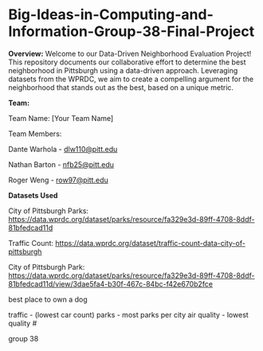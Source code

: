 # Big-Ideas-in-Computing-and-Information-Group-38-Final-Project

**Overview:**
Welcome to our Data-Driven Neighborhood Evaluation Project! This repository documents our collaborative effort to determine the best neighborhood in Pittsburgh using a data-driven approach. Leveraging datasets from the WPRDC, we aim to create a compelling argument for the neighborhood that stands out as the best, based on a unique metric.


**Team:**

Team Name: [Your Team Name]

Team Members:

Dante Warhola - dlw110@pitt.edu

Nathan Barton - nfb25@pitt.edu

Roger Weng - row97@pitt.edu


**Datasets Used**

City of Pittsburgh Parks: https://data.wprdc.org/dataset/parks/resource/fa329e3d-89ff-4708-8ddf-81bfedcad11d

Traffic Count: https://data.wprdc.org/dataset/traffic-count-data-city-of-pittsburgh

City of Pittsburgh Park: https://data.wprdc.org/dataset/parks/resource/fa329e3d-89ff-4708-8ddf-81bfedcad11d/view/3dae5fa4-b30f-467c-84bc-f42e670b2fce



best place to own a dog

traffic - (lowest car count)
parks - most parks per city
air quality - lowest quality #


group 38
